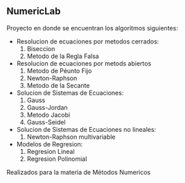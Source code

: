 ## NumericLab

Proyecto en donde se encuentran los algoritmos siguientes:

- Resolucion de ecuaciones por metodos cerrados:
	1. Biseccion
	2. Metodo de la Regla Falsa
- Resolucion de ecuaciones por metods abiertos
	1. Metodo de Péunto Fijo
	2. Newton-Raphson
	3. Metodo de la Secante
- Solucion de Sistemas de Ecuaciones:
	1. Gauss
	2. Gauss-Jordan
	3. Metodo Jacobi
	4. Gauss-Seidel
- Solucion de Sistemas de Ecuaciones no lineales:
	1. Newton-Raphson multivariable
- Modelos de Regresion:
	1. Regresion Lineal
	2. Regresion Polinomial 

Realizados para la materia de Métodos Numericos
